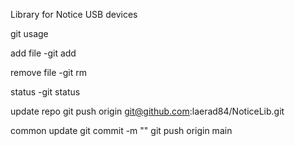 Library for Notice USB devices



git usage

add file
-git add <filename>

remove file
-git rm <filename>

status
-git status

update repo
git push origin git@github.com:laerad84/NoticeLib.git

common update
git commit -m ""
git push origin main